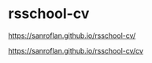 # rsschool-cv

https://sanroflan.github.io/rsschool-cv/

https://sanroflan.github.io/rsschool-cv/cv

